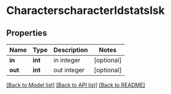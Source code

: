 # CharacterscharacterIdstatsIsk

## Properties
Name | Type | Description | Notes
------------ | ------------- | ------------- | -------------
**in** | **int** | in integer | [optional] 
**out** | **int** | out integer | [optional] 

[[Back to Model list]](../README.md#documentation-for-models) [[Back to API list]](../README.md#documentation-for-api-endpoints) [[Back to README]](../README.md)


